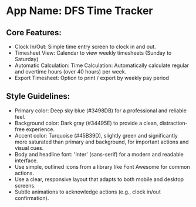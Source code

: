 # **App Name**: DFS Time Tracker

## Core Features:

- Clock In/Out: Simple time entry screen to clock in and out.
- Timesheet View: Calendar to view weekly timesheets (Sunday to Saturday)
- Automatic Calculation: Time Calculation: Automatically calculate regular and overtime hours (over 40 hours) per week.
- Export Timesheet: Option to print / export by weekly pay period

## Style Guidelines:

- Primary color: Deep sky blue (#3498DB) for a professional and reliable feel.
- Background color: Dark gray (#34495E) to provide a clean, distraction-free experience.
- Accent color: Turquoise (#45B39D), slightly green and significantly more saturated than primary and background, for important actions and visual cues.
- Body and headline font: 'Inter' (sans-serif) for a modern and readable interface.
- Use simple, outlined icons from a library like Font Awesome for common actions.
- Use a clear, responsive layout that adapts to both mobile and desktop screens.
- Subtle animations to acknowledge actions (e.g., clock in/out confirmation).